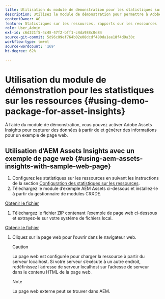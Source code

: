 ```yaml
---
title: Utilisation du module de démonstration pour les statistiques sur les ressources
description: Utilisez le module de démonstration pour permettre à Adobe Assets Insights de capturer des données à partir de et de générer des informations pour une page web.
contentOwner: AG
feature: Statistiques sur les ressources, rapports sur les ressources
role: User,Admin
exl-id: c6d321f5-4c48-47f2-bff1-c4da988c0e84
source-git-commit: 5d96c09ef764b02e08dcdf480da1ee18f4d9a30c
workflow-type: tm+mt
source-wordcount: '169'
ht-degree: 62%

---
```


# Utilisation du module de démonstration pour les statistiques sur les ressources {#using-demo-package-for-asset-insights}

À l’aide du module de démonstration, vous pouvez activer Adobe Assets Insights pour capturer des données à partir de et générer des informations pour un exemple de page web.

## Utilisation d’AEM Assets Insights avec un exemple de page web  {#using-aem-assets-insights-with-sample-web-page}

1. Configurez les statistiques sur les ressources en suivant les instructions de la section [Configuration des statistiques sur les ressources](touch-ui-configuring-asset-insights.md).
1. Téléchargez le module d’exemple AEM Assets ci-dessous et installez-le à partir du gestionnaire de modules CRXDE.

[Obtenir le fichier](assets/insightsdemo.zip)

1. Téléchargez le fichier ZIP contenant l’exemple de page web ci-dessous et extrayez-le sur votre système de fichiers local.

[Obtenir le fichier](assets/demosite.zip)

1. Cliquez sur la page web pour l’ouvrir dans le navigateur web.

   >[!CAUTION]
   >
   >La page web est configurée pour charger la ressource à partir du serveur localhost. Si votre serveur s’exécute à un autre endroit, redéfinissez l’adresse de serveur localhost sur l’adresse de serveur dans le contenu HTML de la page web.

   >[!NOTE]
   >
   >La page web externe peut se trouver dans AEM.
